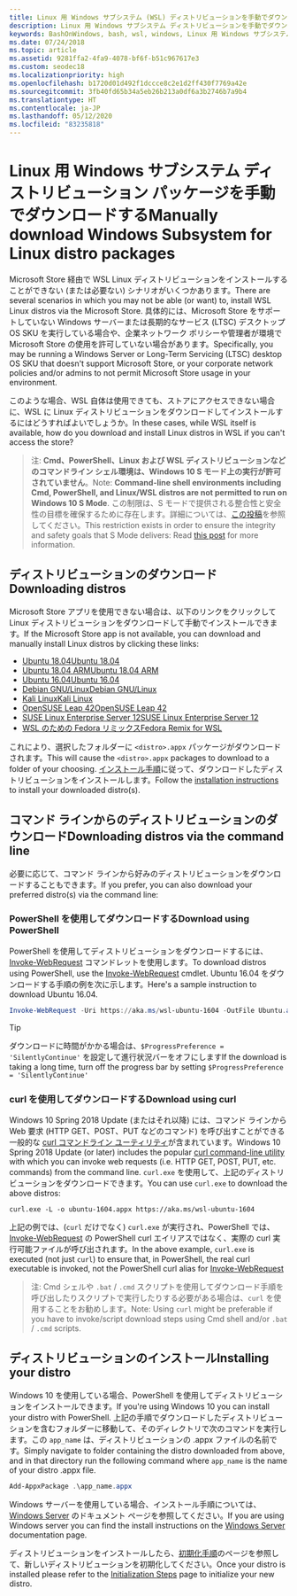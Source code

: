 ```yaml
---
title: Linux 用 Windows サブシステム (WSL) ディストリビューションを手動でダウンロードする
description: Linux 用 Windows サブシステム ディストリビューションを手動でダウンロードする方法について説明します。
keywords: BashOnWindows, bash, wsl, windows, Linux 用 Windows サブシステム, WSL, windows サブシステム, distro, ubuntu, openSUSE, SLES, debian, kali
ms.date: 07/24/2018
ms.topic: article
ms.assetid: 9281ffa2-4fa9-4078-bf6f-b51c967617e3
ms.custom: seodec18
ms.localizationpriority: high
ms.openlocfilehash: b1720d01d492f1dccce8c2e1d2ff430f7769a42e
ms.sourcegitcommit: 3fb40fd65b34a5eb26b213a0df6a3b2746b7a9b4
ms.translationtype: HT
ms.contentlocale: ja-JP
ms.lasthandoff: 05/12/2020
ms.locfileid: "83235818"
---
```

# <a name="manually-download-windows-subsystem-for-linux-distro-packages"></a><span data-ttu-id="f8b3f-104">Linux 用 Windows サブシステム ディストリビューション パッケージを手動でダウンロードする</span><span class="sxs-lookup"><span data-stu-id="f8b3f-104">Manually download Windows Subsystem for Linux distro packages</span></span>

<span data-ttu-id="f8b3f-105">Microsoft Store 経由で WSL Linux ディストリビューションをインストールすることができない (または必要ない) シナリオがいくつかあります。</span><span class="sxs-lookup"><span data-stu-id="f8b3f-105">There are several scenarios in which you may not be able (or want) to, install WSL Linux distros via the Microsoft Store.</span></span> <span data-ttu-id="f8b3f-106">具体的には、Microsoft Store をサポートしていない Windows サーバーまたは長期的なサービス (LTSC) デスクトップ OS SKU を実行している場合や、企業ネットワーク ポリシーや管理者が環境で Microsoft Store の使用を許可していない場合があります。</span><span class="sxs-lookup"><span data-stu-id="f8b3f-106">Specifically, you may be running a Windows Server or Long-Term Servicing (LTSC) desktop OS SKU that doesn't support Microsoft Store, or your corporate network policies and/or admins to not permit Microsoft Store usage in your environment.</span></span>

<span data-ttu-id="f8b3f-107">このような場合、WSL 自体は使用できても、ストアにアクセスできない場合に、WSL に Linux ディストリビューションをダウンロードしてインストールするにはどうすればよいでしょうか。</span><span class="sxs-lookup"><span data-stu-id="f8b3f-107">In these cases, while WSL itself is available, how do you download and install Linux distros in WSL if you can't access the store?</span></span>

> <span data-ttu-id="f8b3f-108">注: **Cmd、PowerShell、Linux および WSL ディストリビューションなどのコマンドライン シェル環境は、Windows 10 S モード上の実行が許可されていません**。</span><span class="sxs-lookup"><span data-stu-id="f8b3f-108">Note: **Command-line shell environments including Cmd, PowerShell, and Linux/WSL distros are not permitted to run on Windows 10 S Mode**.</span></span> <span data-ttu-id="f8b3f-109">この制限は、S モードで提供される整合性と安全性の目標を確保するために存在します。詳細については、[この投稿](https://blogs.msdn.microsoft.com/commandline/2017/05/18/will-linux-distros-run-on-windows-10-s/)を参照してください。</span><span class="sxs-lookup"><span data-stu-id="f8b3f-109">This restriction exists in order to ensure the integrity and safety goals that S Mode delivers: Read [this post](https://blogs.msdn.microsoft.com/commandline/2017/05/18/will-linux-distros-run-on-windows-10-s/) for more information.</span></span>

## <a name="downloading-distros"></a><span data-ttu-id="f8b3f-110">ディストリビューションのダウンロード</span><span class="sxs-lookup"><span data-stu-id="f8b3f-110">Downloading distros</span></span>

<span data-ttu-id="f8b3f-111">Microsoft Store アプリを使用できない場合は、以下のリンクをクリックして Linux ディストリビューションをダウンロードして手動でインストールできます。</span><span class="sxs-lookup"><span data-stu-id="f8b3f-111">If the Microsoft Store app is not available, you can download and manually install Linux distros by clicking these links:</span></span>
* [<span data-ttu-id="f8b3f-112">Ubuntu 18.04</span><span class="sxs-lookup"><span data-stu-id="f8b3f-112">Ubuntu 18.04</span></span>](https://aka.ms/wsl-ubuntu-1804)
* [<span data-ttu-id="f8b3f-113">Ubuntu 18.04 ARM</span><span class="sxs-lookup"><span data-stu-id="f8b3f-113">Ubuntu 18.04 ARM</span></span>](https://aka.ms/wsl-ubuntu-1804-arm)
* [<span data-ttu-id="f8b3f-114">Ubuntu 16.04</span><span class="sxs-lookup"><span data-stu-id="f8b3f-114">Ubuntu 16.04</span></span>](https://aka.ms/wsl-ubuntu-1604)
* [<span data-ttu-id="f8b3f-115">Debian GNU/Linux</span><span class="sxs-lookup"><span data-stu-id="f8b3f-115">Debian GNU/Linux</span></span>](https://aka.ms/wsl-debian-gnulinux)
* [<span data-ttu-id="f8b3f-116">Kali Linux</span><span class="sxs-lookup"><span data-stu-id="f8b3f-116">Kali Linux</span></span>](https://aka.ms/wsl-kali-linux-new)
* [<span data-ttu-id="f8b3f-117">OpenSUSE Leap 42</span><span class="sxs-lookup"><span data-stu-id="f8b3f-117">OpenSUSE Leap 42</span></span>](https://aka.ms/wsl-opensuse-42)
* [<span data-ttu-id="f8b3f-118">SUSE Linux Enterprise Server 12</span><span class="sxs-lookup"><span data-stu-id="f8b3f-118">SUSE Linux Enterprise Server 12</span></span>](https://aka.ms/wsl-sles-12)
* [<span data-ttu-id="f8b3f-119">WSL のための Fedora リミックス</span><span class="sxs-lookup"><span data-stu-id="f8b3f-119">Fedora Remix for WSL</span></span>](https://github.com/WhitewaterFoundry/WSLFedoraRemix/releases/)

<span data-ttu-id="f8b3f-120">これにより、選択したフォルダーに `<distro>.appx` パッケージがダウンロードされます。</span><span class="sxs-lookup"><span data-stu-id="f8b3f-120">This will cause the `<distro>.appx` packages to download to a folder of your choosing.</span></span> <span data-ttu-id="f8b3f-121">[インストール手順](#installing-your-distro)に従って、ダウンロードしたディストリビューションをインストールします。</span><span class="sxs-lookup"><span data-stu-id="f8b3f-121">Follow the [installation instructions](#installing-your-distro) to install your downloaded distro(s).</span></span>

## <a name="downloading-distros-via-the-command-line"></a><span data-ttu-id="f8b3f-122">コマンド ラインからのディストリビューションのダウンロード</span><span class="sxs-lookup"><span data-stu-id="f8b3f-122">Downloading distros via the command line</span></span>
<span data-ttu-id="f8b3f-123">必要に応じて、コマンド ラインから好みのディストリビューションをダウンロードすることもできます。</span><span class="sxs-lookup"><span data-stu-id="f8b3f-123">If you prefer, you can also download your preferred distro(s) via the command line:</span></span>

 ### <a name="download-using-powershell"></a><span data-ttu-id="f8b3f-124">PowerShell を使用してダウンロードする</span><span class="sxs-lookup"><span data-stu-id="f8b3f-124">Download using PowerShell</span></span>
 <span data-ttu-id="f8b3f-125">PowerShell を使用してディストリビューションをダウンロードするには、[Invoke-WebRequest](https://msdn.microsoft.com/powershell/reference/5.1/microsoft.powershell.utility/invoke-webrequest) コマンドレットを使用します。</span><span class="sxs-lookup"><span data-stu-id="f8b3f-125">To download distros using PowerShell, use the [Invoke-WebRequest](https://msdn.microsoft.com/powershell/reference/5.1/microsoft.powershell.utility/invoke-webrequest) cmdlet.</span></span> <span data-ttu-id="f8b3f-126">Ubuntu 16.04 をダウンロードする手順の例を次に示します。</span><span class="sxs-lookup"><span data-stu-id="f8b3f-126">Here's a sample instruction to download Ubuntu 16.04.</span></span>

```powershell
Invoke-WebRequest -Uri https://aka.ms/wsl-ubuntu-1604 -OutFile Ubuntu.appx -UseBasicParsing
```

> [!TIP]
> <span data-ttu-id="f8b3f-127">ダウンロードに時間がかかる場合は、`$ProgressPreference = 'SilentlyContinue'` を設定して進行状況バーをオフにします</span><span class="sxs-lookup"><span data-stu-id="f8b3f-127">If the download is taking a long time, turn off the progress bar by setting `$ProgressPreference = 'SilentlyContinue'`</span></span>

### <a name="download-using-curl"></a><span data-ttu-id="f8b3f-128">curl を使用してダウンロードする</span><span class="sxs-lookup"><span data-stu-id="f8b3f-128">Download using curl</span></span>
<span data-ttu-id="f8b3f-129">Windows 10 Spring 2018 Update (またはそれ以降) には、コマンド ラインから Web 要求 (HTTP GET、POST、PUT などのコマンド) を呼び出すことができる一般的な [curl コマンドライン ユーティリティ](https://curl.haxx.se/)が含まれています。</span><span class="sxs-lookup"><span data-stu-id="f8b3f-129">Windows 10 Spring 2018 Update (or later) includes the popular [curl command-line utility](https://curl.haxx.se/) with which you can invoke web requests (i.e. HTTP GET, POST, PUT, etc. commands) from the command line.</span></span> <span data-ttu-id="f8b3f-130">`curl.exe` を使用して、上記のディストリビューションをダウンロードできます。</span><span class="sxs-lookup"><span data-stu-id="f8b3f-130">You can use `curl.exe` to download the above distros:</span></span>

```console
curl.exe -L -o ubuntu-1604.appx https://aka.ms/wsl-ubuntu-1604
```

<span data-ttu-id="f8b3f-131">上記の例では、(`curl` だけでなく) `curl.exe` が実行され、PowerShell では、[Invoke-WebRequest](https://docs.microsoft.com/powershell/module/microsoft.powershell.utility/invoke-webrequest?view=powershell-6) の PowerShell curl エイリアスではなく、実際の curl 実行可能ファイルが呼び出されます。</span><span class="sxs-lookup"><span data-stu-id="f8b3f-131">In the above example, `curl.exe` is executed (not just `curl`) to ensure that, in PowerShell, the real curl executable is invoked, not the PowerShell curl alias for [Invoke-WebRequest](https://docs.microsoft.com/powershell/module/microsoft.powershell.utility/invoke-webrequest?view=powershell-6)</span></span>

> <span data-ttu-id="f8b3f-132">注: Cmd シェルや `.bat` / `.cmd` スクリプトを使用してダウンロード手順を呼び出したりスクリプトで実行したりする必要がある場合は、`curl` を使用することをお勧めします。</span><span class="sxs-lookup"><span data-stu-id="f8b3f-132">Note: Using `curl` might be preferable if you have to invoke/script download steps using Cmd shell and/or `.bat` / `.cmd` scripts.</span></span>

## <a name="installing-your-distro"></a><span data-ttu-id="f8b3f-133">ディストリビューションのインストール</span><span class="sxs-lookup"><span data-stu-id="f8b3f-133">Installing your distro</span></span>
<span data-ttu-id="f8b3f-134">Windows 10 を使用している場合、PowerShell を使用してディストリビューションをインストールできます。</span><span class="sxs-lookup"><span data-stu-id="f8b3f-134">If you're using Windows 10 you can install your distro with PowerShell.</span></span> <span data-ttu-id="f8b3f-135">上記の手順でダウンロードしたディストリビューションを含むフォルダーに移動して、そのディレクトリで次のコマンドを実行します。この `app_name` は、ディストリビューションの .appx ファイルの名前です。</span><span class="sxs-lookup"><span data-stu-id="f8b3f-135">Simply navigate to folder containing the distro downloaded from above, and in that directory run the following command where `app_name` is the name of your distro .appx file.</span></span>  
```Powershell
Add-AppxPackage .\app_name.appx
```

<span data-ttu-id="f8b3f-136">Windows サーバーを使用している場合、インストール手順については、[Windows Server](install-on-server.md) のドキュメント ページを参照してください。</span><span class="sxs-lookup"><span data-stu-id="f8b3f-136">If you are using Windows server you can find the install instructions on the [Windows Server](install-on-server.md) documentation page.</span></span>

<span data-ttu-id="f8b3f-137">ディストリビューションをインストールしたら、[初期化手順](initialize-distro.md)のページを参照して、新しいディストリビューションを初期化してください。</span><span class="sxs-lookup"><span data-stu-id="f8b3f-137">Once your distro is installed please refer to the [Initialization Steps](initialize-distro.md) page to initialize your new distro.</span></span>
